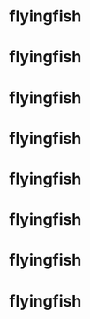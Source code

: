 # flyingfish
# flyingfish
# flyingfish
# flyingfish
# flyingfish
# flyingfish
# flyingfish
# flyingfish
